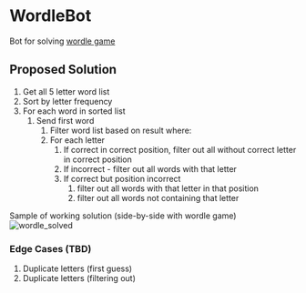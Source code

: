 # WordleBot
Bot for solving [wordle game](https://www.powerlanguage.co.uk/wordle/)

## Proposed Solution

1. Get all 5 letter word list
2. Sort by letter frequency
3. For each word in sorted list
   1. Send first word
      1. Filter word list based on result where:
      2. For each letter
         1. If correct in correct position, filter out all without correct letter in correct position
         2. If incorrect - filter out all words with that letter
         3. If correct but position incorrect
            1. filter out all words with that letter in that position
            2. filter out all words not containing that letter

Sample of working solution (side-by-side with wordle game)
![wordle_solved](https://user-images.githubusercontent.com/10655290/148473027-0b95a751-885e-4d5c-9772-07f47627db1c.gif)

### Edge Cases (TBD)
1. Duplicate letters (first guess)
2. Duplicate letters (filtering out)
